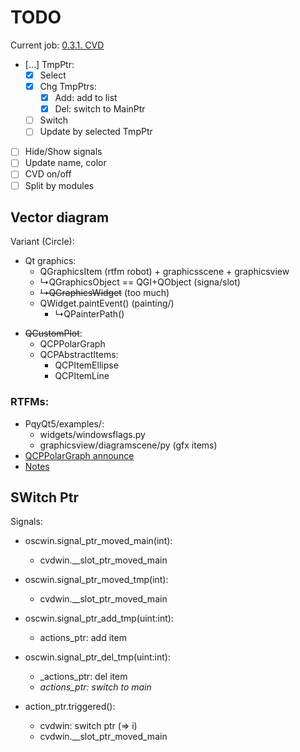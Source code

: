 # TODO

Current job: [0.3.1. CVD](https://github.com/tieugene/iosc.py/issues/190)

- […] TmpPtr:
  + [x] Select
  + [x] Chg TmpPtrs:
    * [x] Add: add to list
    * [x] Del: switch to MainPtr
  * [ ] Switch
  + [ ] Update by selected TmpPtr
- [ ] Hide/Show signals
- [ ] Update name, color
- [ ] CVD on/off
- [ ] Split by modules

## Vector diagram

Variant (Circle):

+ Qt graphics:
  + QGraphicsItem (rtfm robot) + graphicsscene + graphicsview
  + &rdsh;QGraphicsObject == QGI+QObject (signa/slot)
  + ~~&rdsh;QGraphicsWidget~~ (too much)
  + QWidget.paintEvent() (painting/)
    + &rdsh;QPainterPath()
- ~~QCustomPlot~~:
  + QCPPolarGraph
  + QCPAbstractItems:
    * QCPItemEllipse
    * QCPItemLine

### RTFMs:

- PqyQt5/examples/:
  + widgets/windowsflags.py
  + graphicsview/diagramscene/py (gfx items)
- [QCPPolarGraph announce](https://www.qcustomplot.com/index.php/news)
- [Notes](Notes.md)

## SWitch Ptr

Signals:

- oscwin.signal_ptr_moved_main(int):
  + cvdwin.__slot_ptr_moved_main
- oscwin.signal_ptr_moved_tmp(int):
  + cvdwin.__slot_ptr_moved_main

- oscwin.signal_ptr_add_tmp(uint:int):
  + actions_ptr: add item
- oscwin.signal_ptr_del_tmp(uint:int):
  + _actions_ptr: del item
  + _actions_ptr: switch to main_

- action_ptr.triggered():
  + cvdwin: switch ptr (=> i)
  + cvdwin.__slot_ptr_moved_main
